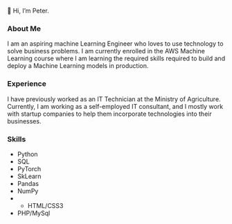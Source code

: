 👋 Hi, I’m Peter.

### About Me
I am an aspiring machine Learning Engineer who loves to use technology to solve business problems. 
I am currently enrolled in the AWS Machine Learning course where I am learning the required skills
required to build and deploy a Machine Learning models in production.

### Experience
I have previously worked as an IT Technician at the Ministry of Agriculture. Currently, I am working as a self-employed IT consultant, and I  mostly work with startup companies to help them incorporate technologies into their businesses.


### Skills

- Python
- SQL
- PyTorch
- SkLearn
- Pandas
- NumPy
- - HTML/CSS3
- PHP/MySql

<!---
iampeterndumba/iampeterndumba is a ✨ special ✨ repository because its `README.md` (this file) appears on your GitHub profile.
You can click the Preview link to take a look at your changes.
--->
